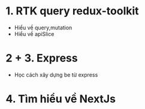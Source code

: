 # 1. RTK query redux-toolkit

- Hiểu về query,mutation
- Hiểu về apiSlice

# 2 + 3. Express

- Học cách xây dựng be từ express

# 4. Tìm hiểu về NextJs
